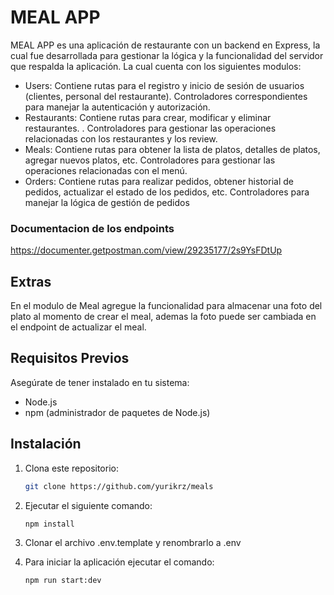 # MEAL APP

MEAL APP es una aplicación de restaurante con un backend en Express, la cual fue desarrollada para gestionar la lógica y la funcionalidad del servidor que respalda la aplicación. La cual cuenta con los siguientes modulos:

- Users: Contiene rutas para el registro y inicio de sesión de usuarios (clientes, personal del restaurante). Controladores correspondientes para manejar la autenticación y autorización.
- Restaurants: Contiene rutas para crear, modificar y eliminar restaurantes. . Controladores para gestionar las operaciones relacionadas con los restaurantes y los review.
- Meals: Contiene rutas para obtener la lista de platos, detalles de platos, agregar nuevos platos, etc. Controladores para gestionar las operaciones relacionadas con el menú.
- Orders: Contiene rutas para realizar pedidos, obtener historial de pedidos, actualizar el estado de los pedidos, etc. Controladores para manejar la lógica de gestión de pedidos

### Documentacion de los endpoints

https://documenter.getpostman.com/view/29235177/2s9YsFDtUp

## Extras

En el modulo de Meal agregue la funcionalidad para almacenar una foto del plato al momento de crear el meal, ademas la foto puede ser cambiada en el endpoint de actualizar el meal.

## Requisitos Previos

Asegúrate de tener instalado en tu sistema:

- Node.js
- npm (administrador de paquetes de Node.js)

## Instalación

1. Clona este repositorio:

   ```bash
   git clone https://github.com/yurikrz/meals

   ```

2. Ejecutar el siguiente comando:

   ```bash
   npm install

   ```

3. Clonar el archivo .env.template y renombrarlo a .env
4. Para iniciar la aplicación ejecutar el comando:
   ```bash
   npm run start:dev
   ```
